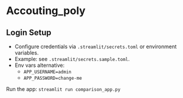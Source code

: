 # Accouting_poly

## Login Setup
- Configure credentials via `.streamlit/secrets.toml` or environment variables.
- Example: see `.streamlit/secrets.sample.toml`.
- Env vars alternative:
  - `APP_USERNAME=admin`
  - `APP_PASSWORD=change-me`

Run the app: `streamlit run comparison_app.py`
